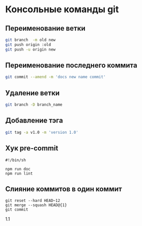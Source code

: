 # Консольные команды git
## Переименование ветки
```bash
git branch  -m old new
git push origin :old
git push -u origin new
```
## Переименование последнего коммита 
```bash
git commit --amend -m 'docs new name commit'
```

## Удаление ветки
```bash
git branch -D branch_name
```

## Добавление тэга
 ```bash
 git tag -a v1.0 -m 'version 1.0'
 ```
 
## Хук pre-commit
```
#!/bin/sh

npm run doc
npm run lint

``` 

## Слияние коммитов в один коммит
```
git reset --hard HEAD~12
git merge --squash HEAD@{1}
git commit
```
1.1
